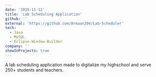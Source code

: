 ```yaml
---
date: '2019-11-12'
title: 'Lab Scheduling Application'
github: ''
external: 'https://github.com/Armaan204/Lab-Scheduler'
tech:
  - Java
  - MySQL
  - Eclipse-Window-Builder
company: ''
showInProjects: true
---
```


A lab scheduling application made to digitalize my highschool and serve 250+ students and teachers.
